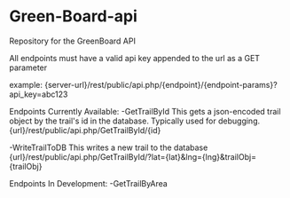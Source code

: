 # Green-Board-api
Repository for the GreenBoard API

All endpoints must have a valid api key appended to the url as a GET parameter

example: {server-url}/rest/public/api.php/{endpoint}/{endpoint-params}?api_key=abc123

Endpoints Currently Available:
-GetTrailById
This gets a json-encoded trail object by the trail's id in the database. Typically used for debugging.
{url}/rest/public/api.php/GetTrailById/{id}

-WriteTrailToDB
This writes a new trail to the database
{url}/rest/public/api.php/GetTrailById/?lat={lat}&lng={lng}&trailObj={trailObj}

Endpoints In Development:
-GetTrailByArea